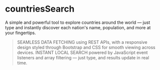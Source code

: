 # countriesSearch
A simple and powerful tool to explore countries around the world — just type and instantly discover each nation's name, population, and more at your fingertips.
 > SEAMLESS DATA FETCHING using REST APIs, with a responsive design styled through Bootstrap and CSS for smooth viewing across devices.
 > INSTANT LOCAL SEARCH powered by JavaScript event listeners and array filtering — just type, and results update in real time.

